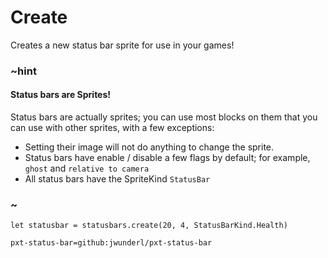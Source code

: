 # Create

Creates a new status bar sprite for use in your games!

### ~hint

#### Status bars are Sprites!

Status bars are actually sprites; you can use most blocks on them that you can use with other sprites, with a few exceptions:

* Setting their image will not do anything to change the sprite.
* Status bars have enable / disable a few flags by default; for example, `ghost` and `relative to camera`
* All status bars have the SpriteKind `StatusBar`

### ~

```blocks
let statusbar = statusbars.create(20, 4, StatusBarKind.Health)
```

```package
pxt-status-bar=github:jwunderl/pxt-status-bar
```